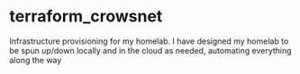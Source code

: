 # terraform_crowsnet

Infrastructure provisioning for my homelab. I have designed my homelab to be spun up/down locally and in the cloud as needed, automating everything along the way
